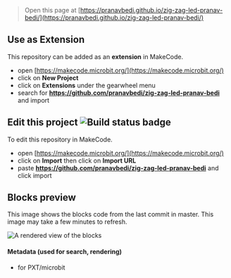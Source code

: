 
> Open this page at [https://pranavbedi.github.io/zig-zag-led-pranav-bedi/](https://pranavbedi.github.io/zig-zag-led-pranav-bedi/)

## Use as Extension

This repository can be added as an **extension** in MakeCode.

* open [https://makecode.microbit.org/](https://makecode.microbit.org/)
* click on **New Project**
* click on **Extensions** under the gearwheel menu
* search for **https://github.com/pranavbedi/zig-zag-led-pranav-bedi** and import

## Edit this project ![Build status badge](https://github.com/pranavbedi/zig-zag-led-pranav-bedi/workflows/MakeCode/badge.svg)

To edit this repository in MakeCode.

* open [https://makecode.microbit.org/](https://makecode.microbit.org/)
* click on **Import** then click on **Import URL**
* paste **https://github.com/pranavbedi/zig-zag-led-pranav-bedi** and click import

## Blocks preview

This image shows the blocks code from the last commit in master.
This image may take a few minutes to refresh.

![A rendered view of the blocks](https://github.com/pranavbedi/zig-zag-led-pranav-bedi/raw/master/.github/makecode/blocks.png)

#### Metadata (used for search, rendering)

* for PXT/microbit
<script src="https://makecode.com/gh-pages-embed.js"></script><script>makeCodeRender("{{ site.makecode.home_url }}", "{{ site.github.owner_name }}/{{ site.github.repository_name }}");</script>
